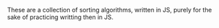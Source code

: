 These are a collection of sorting algorithms, written in JS, purely for the sake of practicing writting then in JS. 